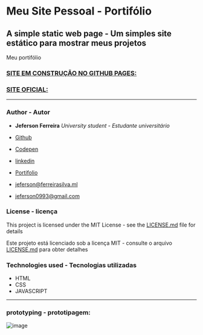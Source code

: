# Meu Site Pessoal - Portifólio
## A simple static web page - Um simples site estático para mostrar meus projetos

Meu portifólio

### [SITE EM CONSTRUÇÃO NO GITHUB PAGES:](http://jeferson0993.github.io)

### [SITE OFICIAL:](http://www.jeferson.ml)

---

### Author - Autor

* **Jeferson Ferreira** *University student - Estudante universitário*

* [Github](https://github.com/jeferson0993)
* [Codepen](https://codepen.io/jeferson0993)
* [linkedin](https://www.linkedin.com/in/jeferson-ferreira-4a036b143)
* [Portifolio](http://www.jeferson.ml)
* jeferson@ferreirasilva.ml
* jeferson0993@gmail.com

### License - licença

This project is licensed under the MIT License - see the [LICENSE.md](LICENSE) file for details

Este projeto está licenciado sob a licença MIT - consulte o arquivo [LICENSE.md](LICENSE) para obter detalhes

### Technologies used - Tecnologias utilizadas

* HTML
* CSS
* JAVASCRIPT

---

### prototyping  - prototipagem:

![image](https://user-images.githubusercontent.com/29678099/54076593-53c84800-428c-11e9-9215-59d1ee72d148.png)
